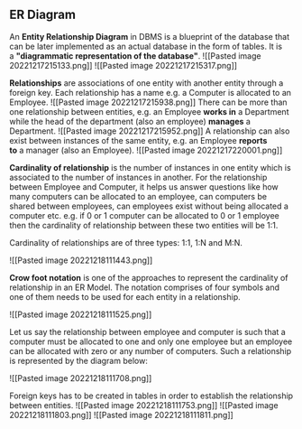 ## ER Diagram

An **Entity Relationship Diagram** in DBMS is a blueprint of the database that can be later implemented as an actual database in the form of tables. It is a **"diagrammatic representation of the database"**.
![[Pasted image 20221217215133.png]]
![[Pasted image 20221217215317.png]]

**Relationships** are associations of one entity with another entity through a foreign key. Each relationship has a name e.g. a Computer is allocated to an Employee.
![[Pasted image 20221217215938.png]]
There can be more than one relationship between entities, e.g. an Employee **works in** a Department while the head of the department (also an employee) **manages** a Department.
![[Pasted image 20221217215952.png]]
A relationship can also exist between instances of the same entity, e.g. an Employee **reports to** a manager (also an Employee).
![[Pasted image 20221217220001.png]]

**Cardinality of relationship** is the number of instances in one entity which is associated to the number of instances in another. For the relationship between Employee and Computer, it helps us answer questions like how many computers can be allocated to an employee, can computers be shared between employees, can employees exist without being allocated a computer etc. e.g. if 0 or 1 computer can be allocated to 0 or 1 employee then the cardinality of relationship between these two entities will be 1:1.

Cardinality of relationships are of three types: 1:1, 1:N and M:N.

![[Pasted image 20221218111443.png]]

**Crow foot notation** is one of the approaches to represent the cardinality of relationship in an ER Model. The notation comprises of four symbols and one of them needs to be used for each entity in a relationship.

![[Pasted image 20221218111525.png]]

Let us say the relationship between employee and computer is such that a computer must be allocated to one and only one employee but an employee can be allocated with zero or any number of computers. Such a relationship is represented by the diagram below:

![[Pasted image 20221218111708.png]]

Foreign keys has to be created in tables in order to establish the relationship between entities.
![[Pasted image 20221218111753.png]]
![[Pasted image 20221218111803.png]]
![[Pasted image 20221218111811.png]]
